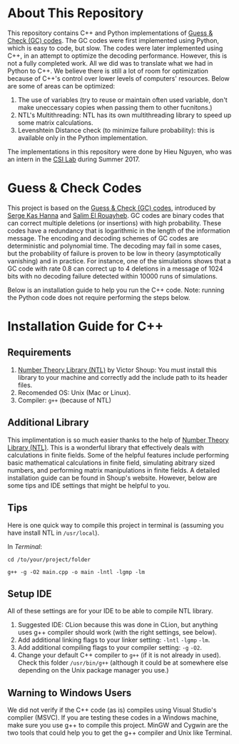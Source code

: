 # About This Repository
This repository contains C++ and Python implementations of [Guess & Check (GC) codes](https://arxiv.org/abs/1705.09569). The GC codes were first implemented using Python, which is easy to code, but slow. The codes were later implemented using C++, in an attempt to optimize the decoding performance. However, this is not a fully completed work. All we did was to translate what we had in Python to C++. We believe there is still a lot of room for optimization because of C++'s control over lower levels of computers' resources. Below are some of areas can be optimized:
1. The use of variables (try to reuse or maintain often used variable, don't make uneccessary copies when passing them to other fucnitons.)
2. NTL's Multithreading: NTL has its own multithreading library to speed up some matrix calculations.
3. Levenshtein Distance check (to minimize failure probability): this is available only in the Python implementation.

The implementations in this repository were done by Hieu Nguyen, who was an intern in the [CSI Lab](http://eceweb1.rutgers.edu/csi/CSILab.html) during Summer 2017.
# Guess & Check Codes
This project is based on the [Guess & Check (GC) codes](https://arxiv.org/abs/1705.09569), introduced by [Serge Kas Hanna](http://www.eden.rutgers.edu/~sk1976/) and [Salim El Rouayheb](http://eceweb1.rutgers.edu/csi/). GC codes are binary codes that can correct multiple deletions (or insertions) with high probability. These codes have a redundancy that is logarithmic in the length of the information message. The encoding and decoding schemes of GC codes are deterministic and polynomial time. The decoding may fail in some cases, but the probability of failure is proven to be low in theory (asymptotically vanishing) and in practice. For instance, one of the simulations shows that a GC code with rate 0.8 can correct up to 4 deletions in a message of 1024 bits with no decoding failure detected within 10000 runs of simulations.


Below is an installation guide to help you run the C++ code. Note: running the Python code does not require performing the steps below.
# Installation Guide for C++
## Requirements
1. [Number Theory Library (NTL)](http://www.shoup.net/ntl/) by Victor Shoup: You must install this library to your machine and correctly add the include path to its header files.
2. Recomended OS: Unix (Mac or Linux).
3. Compiler: `g++` (because of NTL)
## Additional Library
This implimentation is so much easier thanks to the help of [Number Theory Library (NTL)](http://www.shoup.net/ntl/).
This is a wonderful library that effectively deals with calculations in finite fields.
Some of the helpful features include performing basic mathematical calculations in finite field, simulating abitrary sized numbers, and performing matrix manipulations in finite fields. 
A detailed installation guide can be found in Shoup's website. However, below are some tips and IDE settings that might be helpful to you.
## Tips
Here is one quick way to compile this project in terminal is (assuming you have install NTL in `/usr/local`).

In *Terminal*:
```
cd /to/your/project/folder
```
```
g++ -g -O2 main.cpp -o main -lntl -lgmp -lm
```
## Setup IDE
All of these settings are for your IDE to be able to compile NTL library.
1. Suggested IDE: CLion because this was done in CLion, but anything uses g++ compiler should work (with the right settings, see below).
2. Add additional linking flags to your linker setting: `-lntl` `-lgmp` `-lm`.
3. Add additional compiling flags to your compiler setting: `-g` `-O2`.
4. Change your default C++ compiler to `g++` (if it is not already in used). Check this folder `/usr/bin/g++` (although it could be at somewhere else depending on the Unix package manager you use.)

## Warning to Windows Users
We did not verify if the C++ code (as is) compiles using Visual Studio's complier (MSVC). If you are testing these codes in a Windows machine, make sure you use g++ to compile this project. MinGW and Cygwin are the two tools that could help you to get the g++ compiler and Unix like Terminal.
